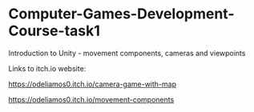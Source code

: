 # Computer-Games-Development-Course-task1
Introduction to Unity - movement components, cameras and viewpoints

Links to itch.io website:

https://odeliamos0.itch.io/camera-game-with-map

https://odeliamos0.itch.io/movement-components
